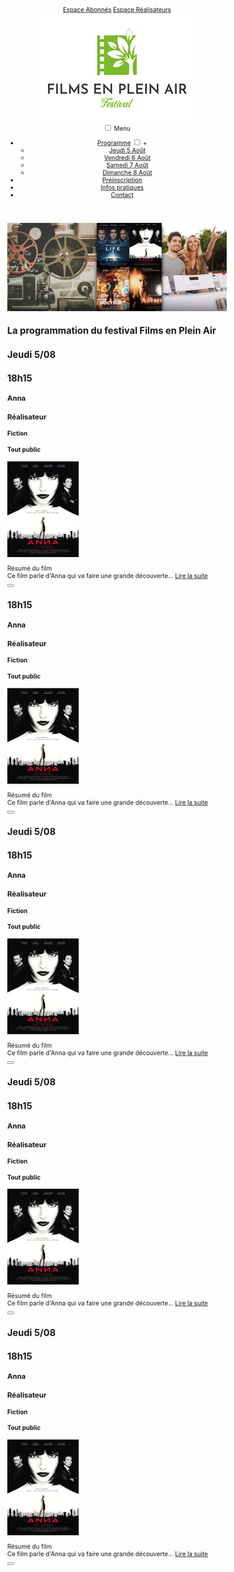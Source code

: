 
<!doctype html>
<html lang="fr" xml:lang="fr" xmlns="http://www.w3.org/1999/xhtml">
<head>
    <meta charset="utf-8">
    <meta name="viewport" content="width=device-width, initial-scale=1.0">
    <title>Accueil | Festival Films en plein air</title>
    <link rel="stylesheet" type="text/css" href="css/styles.css">
</head>

<body>
<main>
    <header class="site-header">
        <div class="menu-top">
            <a href="#">Espace Abonnés</a>
            <a href="#">Espace Réalisateurs</a>
        </div>
        <img src="images/logo.jpg" alt="">
    <nav class="main-menu">
        <div class="menu" id="menu">
                <input id="menu-hamburger" class="menu-hamburger" type="checkbox">
                <label for="menu-hamburger" class="menu-hamburger">Menu</label>
            <ul id="menu-content">
                <li class="up"><a href="#">Programme</a>
                    <input id="progmore" class="progmore" type="checkbox">
                    <label for="progmore" class="progmore">+</label>
                    <ul class="sub" id="sub">
                        <li><a href="#">Jeudi 5 Août</a></li>
                        <li><a href="#">Vendredi 6 Août</a></li>
                        <li><a href="#">Samedi 7 Août</a></li>
                        <li><a href="#">Dimanche 8 Août</a></li>
                    </ul>
                </li>
                <li><a href="#">Préinscription</a></li>
                <li><a href="#">Infos pratiques</a></li>
                <li><a href="#">Contact</a></li>
            </ul>
        </div>
    </nav>
    </header>
    <section title="slider" id="slider">
        <img src="images/banner.jpg" alt="">
    </section>
    <section title="Programme">
        <h1>La programmation du festival Films en Plein Air</h1>
        <div  class="programmation">
            <div class="program">
                <h2 class="day">Jeudi 5/08</h2>
                <div class="fiche">
                    <h2 class="hour"><i class="fas fa-clock"></i> 18h15</h2>
                    <div class="infos-movie">
                        <h3>Anna</h3>
                        <h3>Réalisateur</h3>
                    </div>
                    <div class="infos-movie">
                        <h4>Fiction</h4>
                        <h4>Tout public</h4>
                    </div>
                    <div class="resume-movie">
                        <img src="images/anna.jpg" alt="">
                        <p><span>Résumé du film</span><br/>
                            Ce film parle d'Anna qui va faire une grande découverte...
                            <a href="#" class="more">Lire la suite</a><br/>
                            <button class="button" type="submit" name="Réserver" value=""><i class="fas fa-long-arrow-alt-right"></i> </button>
                        </p>
                    </div>
                </div>
                <div class="fiche">
                    <h2 class="hour"><i class="fas fa-clock"></i> 18h15</h2>
                    <div class="infos-movie">
                        <h3>Anna</h3>
                        <h3>Réalisateur</h3>
                    </div>
                    <div class="infos-movie">
                        <h4>Fiction</h4>
                        <h4>Tout public</h4>
                    </div>
                    <div class="resume-movie">
                        <img src="images/anna.jpg" alt="">
                        <p><span>Résumé du film</span><br/>
                            Ce film parle d'Anna qui va faire une grande découverte...
                            <a href="#" class="more">Lire la suite</a><br/>
                            <button class="button" type="submit" name="Réserver" value=""><i class="fas fa-long-arrow-alt-right"></i> </button>
                        </p>
                    </div>
                </div>
            </div>
            <div class="program">
                <h2 class="day">Jeudi 5/08</h2>
                <div class="fiche">
                    <h2 class="hour"><i class="fas fa-clock"></i> 18h15</h2>
                    <div class="infos-movie">
                        <h3>Anna</h3>
                        <h3>Réalisateur</h3>
                    </div>
                    <div class="infos-movie">
                        <h4>Fiction</h4>
                        <h4>Tout public</h4>
                    </div>
                    <div class="resume-movie">
                        <img src="images/anna.jpg" alt="">
                        <p><span>Résumé du film</span><br/>
                            Ce film parle d'Anna qui va faire une grande découverte...
                            <a href="#" class="more">Lire la suite</a><br/>
                            <button class="button" type="submit" name="Réserver" value=""><i class="fas fa-long-arrow-alt-right"></i> </button>
                        </p>
                    </div>
                </div>
            </div>
            <div class="program">
                <h2 class="day">Jeudi 5/08</h2>
                <div class="fiche">
                    <h2 class="hour"><i class="fas fa-clock"></i> 18h15</h2>
                    <div class="infos-movie">
                        <h3>Anna</h3>
                        <h3>Réalisateur</h3>
                    </div>
                    <div class="infos-movie">
                        <h4>Fiction</h4>
                        <h4>Tout public</h4>
                    </div>
                    <div class="resume-movie">
                        <img src="images/anna.jpg" alt="">
                        <p><span>Résumé du film</span><br/>
                            Ce film parle d'Anna qui va faire une grande découverte...
                            <a href="#" class="more">Lire la suite</a><br/>
                            <button class="button" type="submit" name="Réserver" value=""><i class="fas fa-long-arrow-alt-right"></i> </button>
                        </p>
                    </div>
                </div>
            </div>
            <div class="program">
                <h2 class="day">Jeudi 5/08</h2>
                <div class="fiche">
                    <h2 class="hour"><i class="fas fa-clock"></i> 18h15</h2>
                    <div class="infos-movie">
                        <h3>Anna</h3>
                        <h3>Réalisateur</h3>
                    </div>
                    <div class="infos-movie">
                        <h4>Fiction</h4>
                        <h4>Tout public</h4>
                    </div>
                    <div class="resume-movie">
                        <img src="images/anna.jpg" alt="">
                        <p><span>Résumé du film</span><br/>
                            Ce film parle d'Anna qui va faire une grande découverte...
                            <a href="#" class="more">Lire la suite</a><br/>
                            <button class="button" type="submit" name="Réserver" value=""><i class="fas fa-long-arrow-alt-right"></i> </button>
                        </p>
                    </div>
                </div>
            </div>
        </div>
    </section>
    <section title="festival">
    </section>
    <footer></footer>
</main>
</body>
</html>
